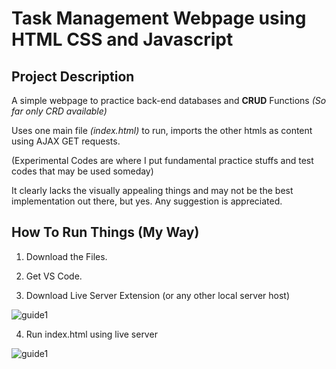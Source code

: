 # **Task Management Webpage using HTML CSS and Javascript**

## Project Description
A simple webpage to practice back-end databases and **CRUD** Functions *(So far only CRD available)* 

Uses one main file *(index.html)* to run, imports the other htmls as content using AJAX GET requests.

(Experimental Codes are where I put fundamental practice stuffs and test codes that may be used someday)

It clearly lacks the visually appealing things and may not be the best implementation out there, but yes.
Any suggestion is appreciated.

## How To Run Things (My Way)
1. Download the Files.

2. Get VS Code.

3. Download Live Server Extension (or any other local server host)

![guide1](media\guide3.png)

4. Run index.html using live server

![guide1](media\guide4.png)

